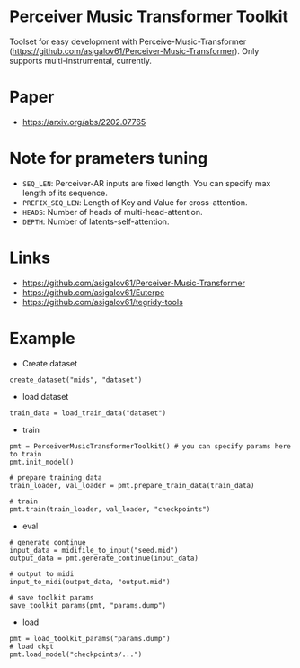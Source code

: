 # Perceiver Music Transformer Toolkit
Toolset for easy development with Perceive-Music-Transformer (https://github.com/asigalov61/Perceiver-Music-Transformer). Only supports multi-instrumental, currently. 

# Paper
- https://arxiv.org/abs/2202.07765

# Note for prameters tuning
- `SEQ_LEN`: Perceiver-AR inputs are fixed length. You can specify max length of its sequence. 
- `PREFIX_SEQ_LEN`: Length of Key and Value for cross-attention.
- `HEADS`: Number of heads of multi-head-attention. 
- `DEPTH`: Number of latents-self-attention. 

# Links
- https://github.com/asigalov61/Perceiver-Music-Transformer
- https://github.com/asigalov61/Euterpe
- https://github.com/asigalov61/tegridy-tools

# Example
- Create dataset
```
create_dataset("mids", "dataset")
```

- load dataset
```
train_data = load_train_data("dataset")
```

- train
```
pmt = PerceiverMusicTransformerToolkit() # you can specify params here to train
pmt.init_model()

# prepare training data
train_loader, val_loader = pmt.prepare_train_data(train_data)

# train
pmt.train(train_loader, val_loader, "checkpoints")
```

- eval
```
# generate continue
input_data = midifile_to_input("seed.mid")
output_data = pmt.generate_continue(input_data)

# output to midi
input_to_midi(output_data, "output.mid")

# save toolkit params
save_toolkit_params(pmt, "params.dump")
```

- load
```
pmt = load_toolkit_params("params.dump")
# load ckpt
pmt.load_model("checkpoints/...")
```
